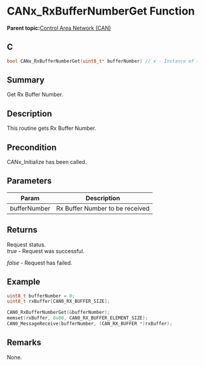 # CANx\_RxBufferNumberGet Function

**Parent topic:**[Control Area Network \(CAN\)](GUID-B5AC476B-B06A-4C89-AB15-1BB515862877.md)

## C

```c
bool CANx_RxBufferNumberGet(uint8_t* bufferNumber) // x - Instance of the CAN peripheral
```

## Summary

Get Rx Buffer Number.

## Description

This routine gets Rx Buffer Number.

## Precondition

CANx\_Initialize has been called.

## Parameters

|Param|Description|
|-----|-----------|
|bufferNumber|Rx Buffer Number to be received|

## Returns

Request status.<br />*true* - Request was successful.

*false* - Request has failed.

## Example

```c
uint8_t bufferNumber = 0;
uint8_t rxBuffer[CAN0_RX_BUFFER_SIZE];

CAN0_RxBufferNumberGet(&bufferNumber);
memset(rxBuffer, 0x00, CAN0_RX_BUFFER_ELEMENT_SIZE);
CAN0_MessageReceive(bufferNumber, (CAN_RX_BUFFER *)rxBuffer);
```

## Remarks

None.

